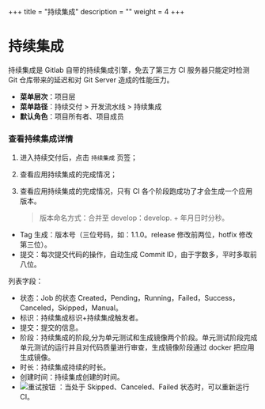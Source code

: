﻿+++
title = "持续集成"
description = ""
weight = 4
+++

# 持续集成

持续集成是 Gitlab 自带的持续集成引擎，免去了第三方 CI 服务器只能定时检测 Git 仓库带来的延迟和对 Git Server 造成的性能压力。

  - **菜单层次**：项目层
  - **菜单路径**：持续交付 >  开发流水线 > 持续集成
  - **默认角色**：项目所有者、项目成员

### 查看持续集成详情

 1. 进入持续交付后，点击 `持续集成` 页签；

 1. 查看应用持续集成的完成情况；

 1. 查看应用持续集成的完成情况，只有 CI 各个阶段跑成功了才会生成一个应用版本。

    <blockquote class="note">
         版本命名方式：合并至 develop：develop. + 年月日时分秒。
      </blockquote>

 - Tag 生成：版本号（三位号码，如：1.1.0。release 修改前两位，hotfix 修改第三位）。
 - 提交：每次提交代码的操作，自动生成 Commit ID，由于字数多，平时多取前八位。
      
列表字段：

 - 状态：Job 的状态 Created，Pending，Running，Failed，Success，Canceled，Skipped，Manual。
 - 标识：持续集成标识+持续集成触发者。
 - 提交：提交的信息。
 - 阶段：持续集成的阶段,分为单元测试和生成镜像两个阶段。单元测试阶段完成单元测试的运行并且对代码质量进行审查，生成镜像阶段通过 docker 把应用生成镜像。
 - 时长：持续集成持续的时长。
 - 创建时间：持续集成创建的时间。
 - ![重试按钮](/docs/user-guide/development-pipeline/image/retry_button.png) ：当处于 Skipped、Canceled、Failed 状态时，可以重新运行 CI。